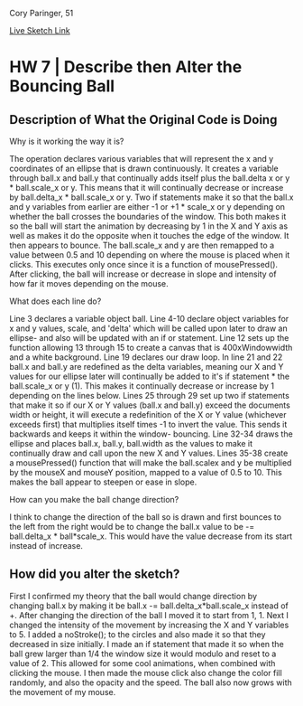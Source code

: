 Cory Paringer, 51

[Live Sketch Link](https://github.com/corypari/120-work/tree/master/hw-7)


# HW 7 | Describe then Alter the Bouncing Ball

## Description of What the Original Code is Doing


Why is it working the way it is?

The operation declares various variables that will represent the x and y coordinates of an ellipse that is drawn continuously. It creates a variable through ball.x and ball.y that continually adds itself plus the ball.delta x or y * ball.scale_x or y. This means that it will continually decrease or increase by ball.delta_x * ball.scale_x or y. Two if statements make it so that the ball.x and y variables from earlier are either -1 or +1 * scale_x or y depending on whether the ball crosses the boundaries of the window. This both makes it so the ball will start the animation by decreasing by 1 in the X and Y axis as well as makes it do the opposite when it touches the edge of the window. It then appears to bounce.
The ball.scale_x and y are then remapped to a value between 0.5 and 10 depending on where the mouse is placed when it clicks. This executes only once since it is a function of mousePressed(). After clicking, the ball will increase or decrease in slope and intensity of how far it moves depending on the mouse.

What does each line do?

Line 3 declares a variable object ball. Line 4-10 declare object variables for x and y values, scale, and 'delta' which will be called upon later to draw an ellipse- and also will be updated with an if or statement. Line 12 sets up the function allowing 13 through 15 to create a canvas that is 400xWindowwidth and a white background. Line 19 declares our draw loop. In line 21 and 22 ball.x and ball.y are redefined as the delta variables, meaning our X and Y values for our ellipse later will continually be added to it's if statement * the ball.scale_x or y (1). This makes it continually decrease or increase by 1 depending on the lines below. Lines 25 through 29 set up two if statements that make it so if our X or Y values (ball.x and ball.y) exceed the documents width or height, it will execute a redefinition of the X or Y value (whichever exceeds first) that multiplies itself times -1 to invert the value. This sends it backwards and keeps it within the window- bouncing. Line 32-34 draws the ellipse and places ball.x, ball.y, ball.width as the values to make it continually draw and call upon the new X and Y values. Lines 35-38 create a mousePressed() function that will make the ball.scalex and y be multiplied by the mouseX and mouseY position, mapped to a value of 0.5 to 10. This makes the ball appear to steepen or ease in slope.

How can you make the ball change direction?

I think to change the direction of the ball so is drawn and first bounces to the left from the right would be to change the ball.x value to be -= ball.delta_x * ball*scale_x. This would have the value decrease from its start instead of increase.




## How did you alter the sketch?


First I confirmed my theory that the ball would change direction by changing ball.x by making it be ball.x -= ball.delta_x*ball.scale_x instead of +. After changing the direction of the ball I moved it to start from 1, 1. Next I changed the intensity of the movement by increasing the X and Y variables to 5. I added a noStroke(); to the circles and also made it so that they decreased in size initially. I made an if statement that made it so when the ball grew larger than 1/4 the window size it would modulo and reset to a value of 2. This allowed for some cool animations, when combined with clicking the mouse. I then made the mouse click also change the color fill randomly, and also the opacity and the speed. The ball also now grows with the movement of my mouse.
